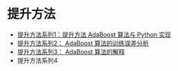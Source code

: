 # 提升方法

- [提升方法系列1：提升方法 AdaBoost 算法与 Python 实现](http://121.42.47.99/yuenshome/wordpress/?p=3662)
- [提升方法系列2： AdaBoost 算法的训练误差分析](http://121.42.47.99/yuenshome/wordpress/?p=3707)
- [提升方法系列3： AdaBoost 算法的解释](http://121.42.47.99/yuenshome/wordpress/?p=3734)
- 提升方法系列4
